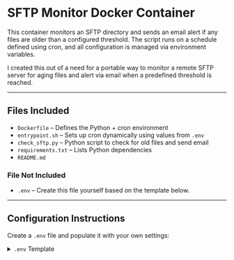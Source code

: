 # SFTP Monitor Docker Container

This container monitors an SFTP directory and sends an email alert if any files are older than a configured threshold. The script runs on a schedule defined using cron, and all configuration is managed via environment variables.

I created this out of a need for a portable way to monitor a remote SFTP server for aging files and alert via email when a predefined threshold is reached.

---

## Files Included

- `Dockerfile` – Defines the Python + cron environment  
- `entrypoint.sh` – Sets up cron dynamically using values from `.env`  
- `check_sftp.py` – Python script to check for old files and send email  
- `requirements.txt` – Lists Python dependencies  
- `README.md`

### File Not Included

- `.env` – Create this file yourself based on the template below.

---

## Configuration Instructions

Create a `.env` file and populate it with your own settings:

<details>
<summary><code>.env</code> Template</summary>

```.env
# SFTP configuration
SFTP_HOST=sftp.example.com
SFTP_PORT=22
SFTP_USER=username
SFTP_PASS=password
SFTP_FOLDER=/path/to/folder

# Email configuration
SMTP_SERVER=smtp.example.com
SMTP_PORT=587
SENDER_EMAIL=sender@example.com
SENDER_EMAIL_PASSWORD=your_password
RECEIVER_EMAIL=receiver@example.com

# File alert configuration
ALERT_AGE_HOURS=6

# Cron schedule (default: every 30 minutes)
CRON_SCHEDULE=*/30 * * * *
